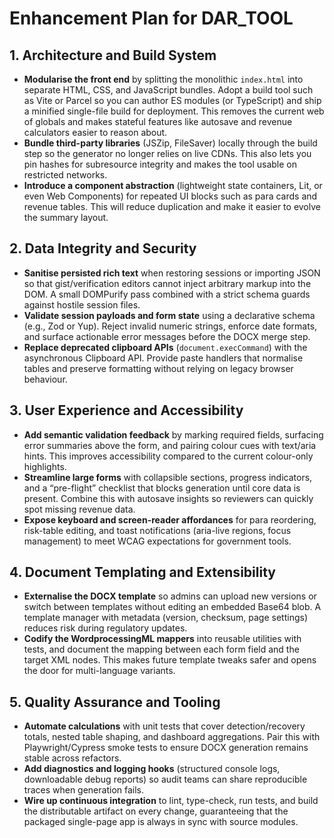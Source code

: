 # Enhancement Plan for DAR_TOOL

## 1. Architecture and Build System
- **Modularise the front end** by splitting the monolithic `index.html` into separate HTML, CSS, and JavaScript bundles. Adopt a build tool such as Vite or Parcel so you can author ES modules (or TypeScript) and ship a minified single-file build for deployment. This removes the current web of globals and makes stateful features like autosave and revenue calculators easier to reason about.
- **Bundle third-party libraries** (JSZip, FileSaver) locally through the build step so the generator no longer relies on live CDNs. This also lets you pin hashes for subresource integrity and makes the tool usable on restricted networks.
- **Introduce a component abstraction** (lightweight state containers, Lit, or even Web Components) for repeated UI blocks such as para cards and revenue tables. This will reduce duplication and make it easier to evolve the summary layout.

## 2. Data Integrity and Security
- **Sanitise persisted rich text** when restoring sessions or importing JSON so that gist/verification editors cannot inject arbitrary markup into the DOM. A small DOMPurify pass combined with a strict schema guards against hostile session files.
- **Validate session payloads and form state** using a declarative schema (e.g., Zod or Yup). Reject invalid numeric strings, enforce date formats, and surface actionable error messages before the DOCX merge step.
- **Replace deprecated clipboard APIs** (`document.execCommand`) with the asynchronous Clipboard API. Provide paste handlers that normalise tables and preserve formatting without relying on legacy browser behaviour.

## 3. User Experience and Accessibility
- **Add semantic validation feedback** by marking required fields, surfacing error summaries above the form, and pairing colour cues with text/aria hints. This improves accessibility compared to the current colour-only highlights.
- **Streamline large forms** with collapsible sections, progress indicators, and a “pre-flight” checklist that blocks generation until core data is present. Combine this with autosave insights so reviewers can quickly spot missing revenue data.
- **Expose keyboard and screen-reader affordances** for para reordering, risk-table editing, and toast notifications (aria-live regions, focus management) to meet WCAG expectations for government tools.

## 4. Document Templating and Extensibility
- **Externalise the DOCX template** so admins can upload new versions or switch between templates without editing an embedded Base64 blob. A template manager with metadata (version, checksum, page settings) reduces risk during regulatory updates.
- **Codify the WordprocessingML mappers** into reusable utilities with tests, and document the mapping between each form field and the target XML nodes. This makes future template tweaks safer and opens the door for multi-language variants.

## 5. Quality Assurance and Tooling
- **Automate calculations** with unit tests that cover detection/recovery totals, nested table shaping, and dashboard aggregations. Pair this with Playwright/Cypress smoke tests to ensure DOCX generation remains stable across refactors.
- **Add diagnostics and logging hooks** (structured console logs, downloadable debug reports) so audit teams can share reproducible traces when generation fails.
- **Wire up continuous integration** to lint, type-check, run tests, and build the distributable artifact on every change, guaranteeing that the packaged single-page app is always in sync with source modules.
